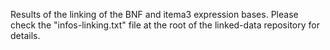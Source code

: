 Results of the linking of the BNF and itema3 expression bases. Please check the "infos-linking.txt" file at the root of the linked-data repository for details.
